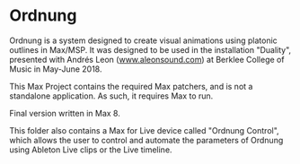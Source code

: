 # Ordnung

Ordnung is a system designed to create visual animations using platonic outlines in Max/MSP. It was designed to be used in the installation "Duality", presented with Andrés Leon (www.aleonsound.com) at Berklee College of Music in May-June 2018.

This Max Project contains the required Max patchers, and is not a standalone application. As such, it requires Max to run. 

Final version written in Max 8.

This folder also contains a Max for Live device called "Ordnung Control", which allows the user to control and automate the parameters of Ordnung using Ableton Live clips or the Live timeline. 
